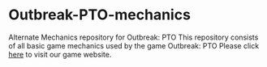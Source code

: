 # Outbreak-PTO-mechanics

Alternate Mechanics repository for Outbreak: PTO
This repository consists of all basic game mechanics used by the game Outbreak: PTO
Please click [here](https://viv-hegde.github.io/OutbreakPTO-Website/index.html) to visit our game website.

